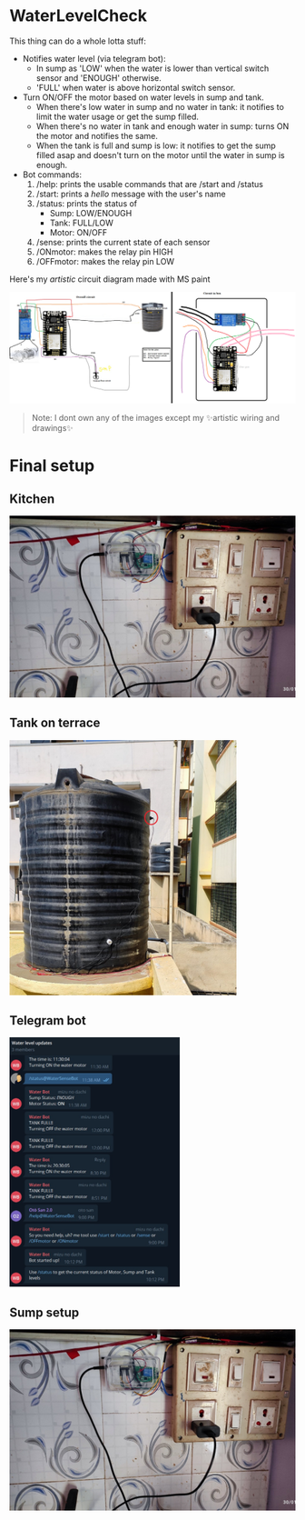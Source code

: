 # WaterLevelCheck

This thing can do a whole lotta stuff:
- Notifies water level (via telegram bot):
    - In sump as 'LOW' when the water is lower than vertical switch sensor and 'ENOUGH' otherwise.
    - 'FULL' when water is above horizontal switch sensor.
- Turn ON/OFF the motor based on water levels in sump and tank.
    - When there's low water in sump and no water in tank: it notifies to limit the water usage or get the sump filled.
    - When there's no water in tank and enough water in sump: turns ON the motor and notifies the same.
    - When the tank is full and sump is low: it notifies to get the sump filled asap and doesn't turn on the motor until the water in sump is enough.
- Bot commands:
    1. /help: prints the usable commands that are /start and /status
    2. /start: prints a _hello_ message with the user's name
    3. /status: prints the status of 
        - Sump: LOW/ENOUGH
        - Tank: FULL/LOW
        - Motor: ON/OFF
    4. /sense: prints the current state of each sensor
    5. /ONmotor: makes the relay pin HIGH
    6. /OFFmotor: makes the relay pin LOW

Here's my _artistic_ circuit diagram made with MS paint

![](./circuit%20with%20box.png)
>Note: I dont own any of the images except my ✨artistic wiring and drawings✨

# **Final setup**

## Kitchen
<!-- ![](./kitchen.jpg) -->

<img width="600" src="./kitchen.jpg">

## Tank on terrace
<!-- ![](./tank.jpg) -->
<img width="400" src="./tank.jpg"/>


## Telegram bot
<!-- ![](./telegram.jpg) -->
<img width="300" src="./telegram.jpg">


## Sump setup
<!-- ![](./sump.jpeg) -->
<img width="600" src="./kitchen.jpg">
